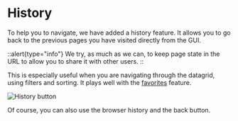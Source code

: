 # History

To help you to navigate, we have added a history feature. It allows you to go back to the previous pages you have visited directly from the GUI.

::alert{type="info"}
We try, as much as we can, to keep page state in the URL to allow you to share it with other users.
::

This is especially useful when you are navigating through the datagrid, using filters and sorting. It plays well with the [favorites](./favorites.md) feature.

![History button](/images/history.png)

Of course, you can also use the browser history and the back button.
